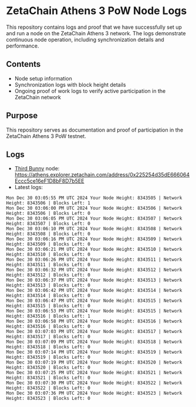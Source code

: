 # ZetaChain Athens 3 PoW Node Logs
This repository contains logs and proof that we have successfully set up and run a node on the ZetaChain Athens 3 network. The logs demonstrate continuous node operation, including synchronization details and performance.

## Contents
- Node setup information
- Synchronization logs with block height details
- Ongoing proof of work logs to verify active participation in the ZetaChain network

## Purpose
This repository serves as documentation and proof of participation in the ZetaChain Athens 3 PoW testnet.

## Logs

- [Third Bunny](https://thirdbunny.xyz/) node: https://athens.explorer.zetachain.com/address/0x225254d35dE666064Eccc5ce16eF1D8bF8D7b5EE
- Latest logs:
```
Mon Dec 30 03:05:55 PM UTC 2024 Your Node Height: 8343505 | Network Height: 8343506 | Blocks Left: 1
Mon Dec 30 03:06:00 PM UTC 2024 Your Node Height: 8343506 | Network Height: 8343506 | Blocks Left: 0
Mon Dec 30 03:06:05 PM UTC 2024 Your Node Height: 8343507 | Network Height: 8343507 | Blocks Left: 0
Mon Dec 30 03:06:10 PM UTC 2024 Your Node Height: 8343508 | Network Height: 8343508 | Blocks Left: 0
Mon Dec 30 03:06:16 PM UTC 2024 Your Node Height: 8343509 | Network Height: 8343509 | Blocks Left: 0
Mon Dec 30 03:06:21 PM UTC 2024 Your Node Height: 8343510 | Network Height: 8343510 | Blocks Left: 0
Mon Dec 30 03:06:26 PM UTC 2024 Your Node Height: 8343511 | Network Height: 8343511 | Blocks Left: 0
Mon Dec 30 03:06:32 PM UTC 2024 Your Node Height: 8343512 | Network Height: 8343512 | Blocks Left: 0
Mon Dec 30 03:06:37 PM UTC 2024 Your Node Height: 8343513 | Network Height: 8343513 | Blocks Left: 0
Mon Dec 30 03:06:42 PM UTC 2024 Your Node Height: 8343514 | Network Height: 8343514 | Blocks Left: 0
Mon Dec 30 03:06:47 PM UTC 2024 Your Node Height: 8343515 | Network Height: 8343515 | Blocks Left: 0
Mon Dec 30 03:06:53 PM UTC 2024 Your Node Height: 8343515 | Network Height: 8343516 | Blocks Left: 1
Mon Dec 30 03:06:58 PM UTC 2024 Your Node Height: 8343516 | Network Height: 8343516 | Blocks Left: 0
Mon Dec 30 03:07:03 PM UTC 2024 Your Node Height: 8343517 | Network Height: 8343517 | Blocks Left: 0
Mon Dec 30 03:07:09 PM UTC 2024 Your Node Height: 8343518 | Network Height: 8343518 | Blocks Left: 0
Mon Dec 30 03:07:14 PM UTC 2024 Your Node Height: 8343519 | Network Height: 8343519 | Blocks Left: 0
Mon Dec 30 03:07:19 PM UTC 2024 Your Node Height: 8343520 | Network Height: 8343520 | Blocks Left: 0
Mon Dec 30 03:07:25 PM UTC 2024 Your Node Height: 8343521 | Network Height: 8343521 | Blocks Left: 0
Mon Dec 30 03:07:30 PM UTC 2024 Your Node Height: 8343522 | Network Height: 8343522 | Blocks Left: 0
Mon Dec 30 03:07:36 PM UTC 2024 Your Node Height: 8343523 | Network Height: 8343523 | Blocks Left: 0
```
